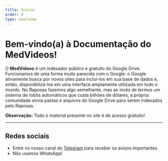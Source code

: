 ```yaml
---
title: Início
order: 0
type: overview
---
```


<ContentColumn>

# Bem-vindo(a) à Documentação do MedVideos!

O **MedVideos** é um indexador público e gratuito do Google Drive. Funcionamos de uma forma muito parecida com o Google: o Google ativamente busca por novos sites para incluí-los em sua base de dados e, então, disponibilizá-los em uma interface amplamente utilizada em todo o mundo. No Raposas fazemos algo semelhante, mas ao invés de termos um sistema de robôs automáticos que custa bilhões de dólares, a própria comunidade envia pastas e arquivos do Google Drive para serem indexados pelo Raposas.


<Aside>

__Observação:__ Todo o material presente no site é de acesso gratuito!

</Aside>

--------------------------------

## Redes sociais

* Entre no nosso canal do [Telegram](https://t.me/medcelvid) para receber os avisos importantes.
* Não usamos WhatsApp!
  
</ContentColumn>

